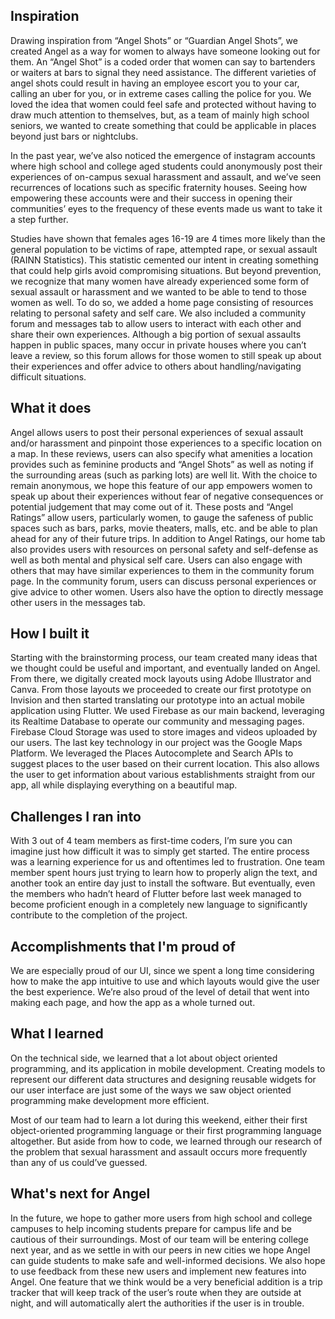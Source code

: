 ## Inspiration

Drawing inspiration from “Angel Shots” or “Guardian Angel Shots”, we created Angel as a way for women to always have someone looking out for them. An “Angel Shot” is a coded order that women can say to bartenders or waiters at bars to signal they need assistance. The different varieties of angel shots could result in having an employee escort you to your car, calling an uber for you, or in extreme cases calling the police for you. We loved the idea that women could feel safe and protected without having to draw much attention to themselves, but, as a team of mainly high school seniors, we wanted to create something that could be applicable in places beyond just bars or nightclubs. 

In the past year, we’ve also noticed the emergence of instagram accounts where high school and college aged students could anonymously post their experiences of on-campus sexual harassment and assault, and we’ve seen recurrences of locations such as specific fraternity houses. Seeing how empowering these accounts were and their success in opening their communities’ eyes to the frequency of these events made us want to take it a step further.

Studies have shown that females ages 16-19 are 4 times more likely than the general population to be victims of rape, attempted rape, or sexual assault (RAINN Statistics). This statistic cemented our intent in creating something that could help girls avoid compromising situations. But beyond prevention, we recognize that many women have already experienced some form of sexual assault or harassment and we wanted to be able to tend to those women as well. To do so, we added a home page consisting of resources relating to personal safety and self care. We also included a community forum and messages tab to allow users to interact with each other and share their own experiences. Although a big portion of sexual assaults happen in public spaces, many occur in private houses where you can’t leave a review, so this forum allows for those women to still speak up about their experiences and offer advice to others about handling/navigating difficult situations.

## What it does

Angel allows users to post their personal experiences of sexual assault and/or harassment and pinpoint those experiences to a specific location on a map. In these reviews, users can also specify what amenities a location provides such as feminine products and “Angel Shots” as well as noting if the surrounding areas (such as parking lots) are well lit. With the choice to remain anonymous, we hope this feature of our app empowers women to speak up about their experiences without fear of negative consequences or potential judgement that may come out of it. These posts and “Angel Ratings” allow users, particularly women, to gauge the safeness of public spaces such as bars, parks, movie theaters, malls, etc. and be able to plan ahead for any of their future trips. In addition to Angel Ratings, our home tab also provides users with resources on personal safety and self-defense as well as both mental and physical self care. Users can also engage with others that may have similar experiences to them in the community forum page. In the community forum, users can discuss personal experiences or give advice to other women. Users also have the option to directly message other users in the messages tab.

## How I built it

Starting with the brainstorming process, our team created many ideas that we thought could be useful and important, and eventually landed on Angel. From there, we digitally created mock layouts using Adobe Illustrator and Canva. From those layouts we proceeded to create our first prototype on Invision and then started translating our prototype into an actual mobile application using Flutter. We used Firebase as our main backend, leveraging its Realtime Database to operate our community and messaging pages. Firebase Cloud Storage was used to store images and videos uploaded by our users. The last key technology in our project was the Google Maps Platform. We leveraged the Places Autocomplete and Search APIs to suggest places to the user based on their current location. This also allows the user to get information about various establishments straight from our app, all while displaying everything on a beautiful map.

## Challenges I ran into

With 3 out of 4 team members as first-time coders, I’m sure you can imagine just how difficult it was to simply get started. The entire process was a learning experience for us and oftentimes led to frustration. One team member spent hours just trying to learn how to properly align the text, and another took an entire day just to install the software. But eventually, even the members who hadn’t heard of Flutter before last week managed to become proficient enough in a completely new language to significantly contribute to the completion of the project.


## Accomplishments that I'm proud of

We are especially proud of our UI, since we spent a long time considering how to make the app intuitive to use and which layouts would give the user the best experience. We’re also proud of the level of detail that went into making each page, and how the app as a whole turned out.

## What I learned

On the technical side, we learned that a lot about object oriented programming, and its application in mobile development. Creating models to represent our different data structures and designing reusable widgets for our user interface are just some of the ways we saw object oriented programming make development more efficient.

Most of our team had to learn a lot during this weekend, either their first object-oriented programming language or their first programming language altogether. But aside from how to code, we learned through our research of the problem that sexual harassment and assault occurs more frequently than any of us could’ve guessed.

## What's next for Angel

In the future, we hope to gather more users from high school and college campuses to help incoming students prepare for campus life and be cautious of their surroundings. Most of our team will be entering college next year, and as we settle in with our peers in new cities we hope Angel can guide students to make safe and well-informed decisions. We also hope to use feedback from these new users and implement new features into Angel. One feature that we think would be a very beneficial addition is a trip tracker that will keep track of the user’s route when they are outside at night, and will automatically alert the authorities if the user is in trouble.
